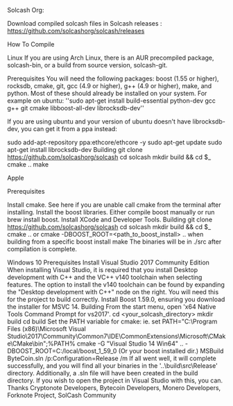 Solcash Org:

Download compiled solcash files in Solcash releases : https://github.com/solcashorg/solcash/releases

How To Compile

Linux
If you are using Arch Linux, there is an AUR precompiled package, solcash-bin, or a build from source version, solcash-git.

Prerequisites
You will need the following packages: boost (1.55 or higher), rocksdb, cmake, git, gcc (4.9 or higher), g++ (4.9 or higher), make, and python. Most of these should already be installed on your system.
For example on ubuntu: ''sudo apt-get install build-essential python-dev gcc g++ git cmake libboost-all-dev librocksdb-dev''

If you are using ubuntu and your version of ubuntu doesn't have librocksdb-dev, you can get it from a ppa instead:

sudo add-apt-repository ppa:ethcore/ethcore -y
sudo apt-get update
sudo apt-get install librocksdb-dev
Building
git clone https://github.com/solcashorg/solcash
cd solcash
mkdir build && cd $_
cmake ..
make


Apple

Prerequisites

Install cmake. See here if you are unable call cmake from the terminal after installing.
Install the boost libraries. Either compile boost manually or run brew install boost.
Install XCode and Developer Tools.
Building
git clone https://github.com/solcashorg/solcash
cd solcash
mkdir build && cd $_
cmake .. or cmake -DBOOST_ROOT=<path_to_boost_install> .. when building from a specific boost install
make
The binaries will be in ./src after compilation is complete.

Windows 10
Prerequisites
Install Visual Studio 2017 Community Edition
When installing Visual Studio, it is required that you install Desktop development with C++ and the VC++ v140 toolchain when selecting features. The option to install the v140 toolchain can be found by expanding the "Desktop development with C++" node on the right. You will need this for the project to build correctly.
Install Boost 1.59.0, ensuring you download the installer for MSVC 14.
Building
From the start menu, open 'x64 Native Tools Command Prompt for vs2017'.
cd <your_solcash_directory>
mkdir build
cd build
Set the PATH variable for cmake: ie. set PATH="C:\Program Files (x86)\Microsoft Visual Studio\2017\Community\Common7\IDE\CommonExtensions\Microsoft\CMake\CMake\bin";%PATH%
cmake -G "Visual Studio 14 Win64" .. -DBOOST_ROOT=C:/local/boost_1_59_0 (Or your boost installed dir.)
MSBuild ByteCoin.sln /p:Configuration=Release /m
If all went well, it will complete successfully, and you will find all your binaries in the '..\build\src\Release' directory.
Additionally, a .sln file will have been created in the build directory. If you wish to open the project in Visual Studio with this, you can.
Thanks
Cryptonote Developers, Bytecoin Developers, Monero Developers, Forknote Project, SolCash Community
